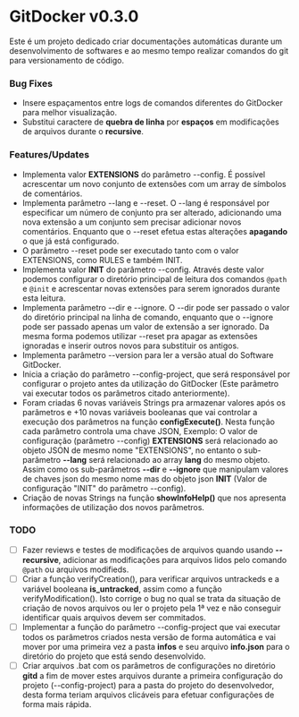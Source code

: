<a name="title"></a>
# GitDocker v0.3.0

Este é um projeto dedicado criar documentações automáticas durante um desenvolvimento de softwares e ao mesmo tempo realizar comandos do git para versionamento de código.

### Bug Fixes

* Insere espaçamentos entre logs de comandos diferentes do GitDocker para melhor visualização.
* Substitui caractere de **quebra de linha** por **espaços** em modificações de arquivos durante o **recursive**.

### Features/Updates

* Implementa valor **EXTENSIONS** do parâmetro --config. É possível acrescentar um novo conjunto de extensões com um array de símbolos de comentários.
* Implementa parâmetro --lang e --reset. O --lang é responsável por especificar um número de conjunto pra ser alterado, adicionando uma nova extensão a um conjunto sem precisar adicionar novos comentários. Enquanto que o --reset efetua estas alterações **apagando** o que já está configurado.
* O parâmetro --reset pode ser executado tanto com o valor EXTENSIONS, como RULES e também INIT.
* Implementa valor **INIT** do parâmetro --config. Através deste valor podemos configurar o diretório principal de leitura dos comandos `@path` e `@init` e acrescentar novas extensões para serem ignorados durante esta leitura.
* Implementa parâmetro --dir e --ignore. O --dir pode ser passado o valor do diretório principal na linha de comando, enquanto que o --ignore pode ser passado apenas um valor de extensão a ser ignorado. Da mesma forma podemos utilizar --reset pra apagar as extensões ignoradas e inserir outros novos para substituir os antigos.
* Implementa parâmetro --version para ler a versão atual do Software GitDocker.
* Inicia a criação do parâmetro --config-project, que será responsável por configurar o projeto antes da utilização do GitDocker (Este parâmetro vai executar todos os parâmetros citado anteriormente).
* Foram criadas 6 novas variáveis Strings pra armazenar valores após os parâmetros e +10 novas variáveis booleanas que vai controlar a execução dos parâmetros na função **configExecute()**. Nesta função cada parâmetro controla uma chave JSON, Exemplo: O valor de configuração (parâmetro --config) **EXTENSIONS** será relacionado ao objeto JSON de mesmo nome "EXTENSIONS", no entanto o sub-parâmetro **--lang** será relacionado ao array **lang** do mesmo objeto. Assim como os sub-parâmetros **--dir** e **--ignore** que manipulam valores de chaves json do mesmo nome mas do objeto json **INIT** (Valor de configuração "INIT" do parâmetro --config).
* Criação de novas Strings na função **showInfoHelp()** que nos apresenta informações de utilização dos novos parâmetros.

### TODO

- [ ] Fazer reviews e testes de modificações de arquivos quando usando **--recursive**, adicionar as modificações para arquivos lidos pelo comando `@path` ou arquivos modifieds.
- [ ] Criar a função verifyCreation(), para verificar arquivos untrackeds e a variável booleana **is_untracked**, assim como a função verifyModification(). Isto corrige o bug no qual se trata da situação de criação de novos arquivos ou ler o projeto pela 1ª vez e não conseguir identificar quais arquivos devem ser commitados.
- [ ] Implementar a função do parâmetro --config-project que vai executar todos os parâmetros criados nesta versão de forma automática e vai mover por uma primeira vez a pasta **infos** e seu arquivo **info.json** para o diretório do projeto que está sendo desenvolvido.
- [ ] Criar arquivos .bat com os parâmetros de configurações no diretório **gitd** a fim de mover estes arquivos durante a primeira configuração do projeto (--config-project) para a pasta do projeto do desenvolvedor, desta forma teriam arquivos clicáveis para efetuar configurações de forma mais rápida.
